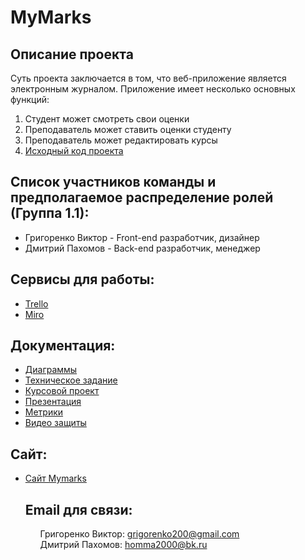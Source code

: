 # MyMarks
<p align="center"></p>

<p align="center">

<h2>Описание проекта</h2>
Суть проекта заключается в том, что веб-приложение является электронным журналом. Приложение имеет несколько основных функций:
<ol>
<li>Студент может смотреть свои оценки</li>
<li>Преподаватель может ставить оценки студенту</li>
<li>Преподаватель может редактировать курсы</li>
<li><a href="https://github.com/VictorGrig32/MyMarks/tree/main/Project">Исходный код проекта</a></li>
</ol>
<h2>Список участников команды и предполагаемое распределение ролей (Группа 1.1):</h2>
<ul>
<li>Григоренко Виктор - Front-end разработчик, дизайнер </li>
<li>Дмитрий Пахомов - Back-end разработчик, менеджер</li>
</ul>
<h2>Сервисы для работы:</h2>
<ul>
<li><a href="https://trello.com/b/4dR63xVL/оценочник">Trello</a></li>
<li><a href="https://miro.com/app/board/o9J_lORfzBQ=/">Miro</a></li>
</ul>
<h2>Документация:</h2>
<ul>
<li><a href="https://github.com/VictorGrig32/MyMarks/tree/main/documents/Диаграммы">Диаграммы</a></li> 
<li><a href="https://github.com/VictorGrig32/Evaluator/blob/843e6c3e0c2af266ecc065ed5c93d11a7b10d4b1/documents/Tekhnicheskoe_zadanie_5_komanda.pdf">Техническое задание</a></li>
<li><a href="https://github.com/VictorGrig32/MyMarks/blob/cfdbd713422b47a7b4548b96efeb2a3c2812d373/documents/Kursovaya_mymarks.pdf">Курсовой проект</a></li>
<li><a href="https://github.com/VictorGrig32/MyMarks/blob/cbd66036ba58eb8525e67ffa9cf2600c3e3225e9/documents/Prezentation_mymarks.pdf">Презентация</a></li>
<li><a href="https://metrika.yandex.ru/dashboard?id=82166278">Метрики</a></li>
<li><a href="https://www.youtube.com/watch?v=PlZZKbWJ_gs&t=378s">Видео защиты</a></li>
</ul>
<h2>Сайт:</h2>
<ul>
<li><a href="http://a0525177.xsph.ru/site/index">Сайт Mymarks</a></li>
<h2>Email для связи:</h2>
<ol>
Григоренко Виктор: <a href="grigorenko200@gmail.com">grigorenko200@gmail.com</a>
<br>
Дмитрий Пахомов: <a href="homma2000@bk.ru">homma2000@bk.ru</a>

